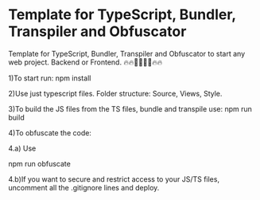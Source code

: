 # Template for TypeScript, Bundler, Transpiler and Obfuscator
Template for TypeScript, Bundler, Transpiler and Obfuscator to start any web project. Backend or Frontend. 
🔥🔥👨‍💻👨‍💻🔥🔥

1)To start run:
npm install

2)Use just typescript files. Folder structure: Source, Views, Style. 

3)To build the JS files from the TS files, bundle and transpile use:
npm run build

4)To obfuscate the code:

4.a) Use

npm run obfuscate

4.b)If you want to secure and restrict access to your JS/TS files, uncomment all the .gitignore lines and deploy. 
